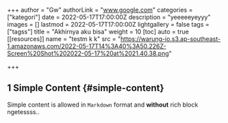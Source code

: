+++
author = "Gw"
authorLink = "www.google.com"
categories = ["kategori"]
date = 2022-05-17T17:00:00Z
description = "yeeeeeyeyyy"
images = []
lastmod = 2022-05-17T17:00:00Z
lightgallery = false
tags = ["tagss"]
title = "Akhirnya aku bisa"
weight = 10
[toc]
auto = true
[[resources]]
name = "testm k k"
src = "https://warung-io.s3.ap-southeast-1.amazonaws.com/2022-05-17T14%3A40%3A50.226Z-Screen%20Shot%202022-05-17%20at%2021.40.38.png"

+++
## 1 Simple Content {#simple-content}

Simple content is allowed in `Markdown` format and **without** rich block ngetessss..